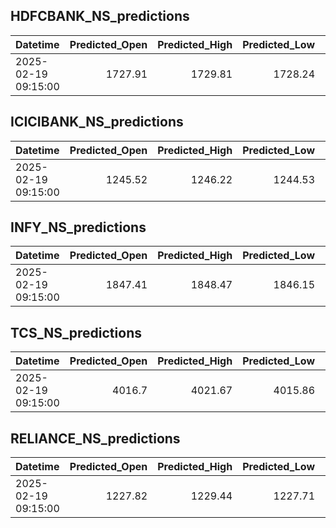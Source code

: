 ## HDFCBANK_NS_predictions
| Datetime            |   Predicted_Open |   Predicted_High |   Predicted_Low |   Predicted_Close |   Predicted_Volume |
|:--------------------|-----------------:|-----------------:|----------------:|------------------:|-------------------:|
| 2025-02-19 09:15:00 |          1727.91 |          1729.81 |         1728.24 |           1728.02 |             101382 |

## ICICIBANK_NS_predictions
| Datetime            |   Predicted_Open |   Predicted_High |   Predicted_Low |   Predicted_Close |   Predicted_Volume |
|:--------------------|-----------------:|-----------------:|----------------:|------------------:|-------------------:|
| 2025-02-19 09:15:00 |          1245.52 |          1246.22 |         1244.53 |           1244.75 |             100657 |

## INFY_NS_predictions
| Datetime            |   Predicted_Open |   Predicted_High |   Predicted_Low |   Predicted_Close |   Predicted_Volume |
|:--------------------|-----------------:|-----------------:|----------------:|------------------:|-------------------:|
| 2025-02-19 09:15:00 |          1847.41 |          1848.47 |         1846.15 |           1847.13 |            50435.2 |

## TCS_NS_predictions
| Datetime            |   Predicted_Open |   Predicted_High |   Predicted_Low |   Predicted_Close |   Predicted_Volume |
|:--------------------|-----------------:|-----------------:|----------------:|------------------:|-------------------:|
| 2025-02-19 09:15:00 |           4016.7 |          4021.67 |         4015.86 |           4019.42 |            20342.2 |

## RELIANCE_NS_predictions
| Datetime            |   Predicted_Open |   Predicted_High |   Predicted_Low |   Predicted_Close |   Predicted_Volume |
|:--------------------|-----------------:|-----------------:|----------------:|------------------:|-------------------:|
| 2025-02-19 09:15:00 |          1227.82 |          1229.44 |         1227.71 |           1228.85 |            80824.7 |

